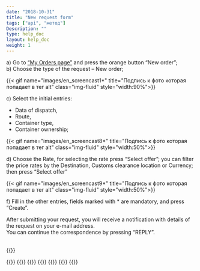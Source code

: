 ```yaml
---
date: "2018-10-31"
title: "New request form"
tags: ["api", "метод"]
Description: ""
type: help_doc
layout: help_doc
weight: 1
---
```


a) Go to <a href="https://my.fesco.com/requests" target="_blank">“My Orders page”</a>   and press the orange button “New order”; <br/>
b) Choose the type of the request – New order;

{{< gif name="images/en_screencast1*" title="Подпись к фото которая попадает в тег alt" class="img-fluid" style="width:90%">}} <br/>

c) Select the initial entries:

- Data of dispatch, 
- Route, 
- Container type, 
- Container ownership;

{{< gif name="images/en_screencast8*" title="Подпись к фото которая попадает в тег alt" class="img-fluid" style="width:50%">}} <br/>

d) Choose the Rate, 
for selecting the rate press “Select offer”;
you can filter the price rates by the Destination, Customs clearance location or Currency; 
then press “Select offer” <br/>

{{< gif name="images/en_screencast9*" title="Подпись к фото которая попадает в тег alt" class="img-fluid" style="width:50%">}} 
<br/>

f) Fill in the other entries, fields marked with * are mandatory, and press “Create”. <br/>

<div class="pixxett-alert pixxett-alert-icon alert8-light">
  <i class="fa fa-envelope"></i>After submitting your request, you will receive a notification with details of the request on your e-mail address. <br/> You can continue the correspondence by pressing “REPLY”.
</div>
<br/>

{{<isHelpful>}}


{{<seeAlso>}}
    {{<seeAlsoItem link="/en/new_order/online_order/copy/" text="Copy from the previous request">}}
    {{<seeAlsoItem link="/en/new_order/online_order/templates/" text="Request from the template">}}
    {{<seeAlsoItem link="/en/new_order/fields/" text="How to fill in the fields in the request">}}
    {{<seeAlsoItem link="/en/new_order/questions/" text="How to add one more cargo to the request">}}
    {{<seeAlsoItem link="/en/new_order/questions/" text="Who should be indicated as a consignee at destination station at the destination station">}}
{{</seeAlso>}}
